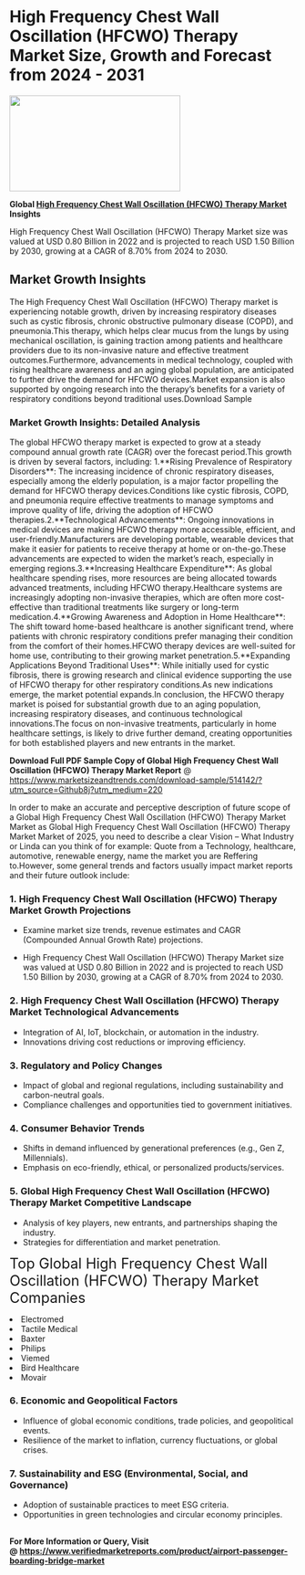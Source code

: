 <H1>High Frequency Chest Wall Oscillation (HFCWO) Therapy Market Size, Growth and Forecast from 2024 - 2031</H1><img class="aligncenter size-medium wp-image-584254" src="https://thirdeyenews.in/wp-content/uploads/2024/09/Global-Market-Research-300x168.jpeg" alt="" width="300" height="168" /><p><strong>Global&nbsp;<a href="https://www.marketsizeandtrends.com/download-sample/514142/?utm_source=Github8j?utm_medium=220">High Frequency Chest Wall Oscillation (HFCWO) Therapy Market</a> Insights</strong></p><p>High Frequency Chest Wall Oscillation (HFCWO) Therapy Market size was valued at USD 0.80 Billion in 2022 and is projected to reach USD 1.50 Billion by 2030, growing at a CAGR of 8.70% from 2024 to 2030.</p><p><h2>Market Growth Insights</h2> The High Frequency Chest Wall Oscillation (HFCWO) Therapy market is experiencing notable growth, driven by increasing respiratory diseases such as cystic fibrosis, chronic obstructive pulmonary disease (COPD), and pneumonia.This therapy, which helps clear mucus from the lungs by using mechanical oscillation, is gaining traction among patients and healthcare providers due to its non-invasive nature and effective treatment outcomes.Furthermore, advancements in medical technology, coupled with rising healthcare awareness and an aging global population, are anticipated to further drive the demand for HFCWO devices.Market expansion is also supported by ongoing research into the therapy’s benefits for a variety of respiratory conditions beyond traditional uses.Download Sample <h3>Market Growth Insights: Detailed Analysis</h3> The global HFCWO therapy market is expected to grow at a steady compound annual growth rate (CAGR) over the forecast period.This growth is driven by several factors, including: 1.**Rising Prevalence of Respiratory Disorders**: The increasing incidence of chronic respiratory diseases, especially among the elderly population, is a major factor propelling the demand for HFCWO therapy devices.Conditions like cystic fibrosis, COPD, and pneumonia require effective treatments to manage symptoms and improve quality of life, driving the adoption of HFCWO therapies.2.**Technological Advancements**: Ongoing innovations in medical devices are making HFCWO therapy more accessible, efficient, and user-friendly.Manufacturers are developing portable, wearable devices that make it easier for patients to receive therapy at home or on-the-go.These advancements are expected to widen the market’s reach, especially in emerging regions.3.**Increasing Healthcare Expenditure**: As global healthcare spending rises, more resources are being allocated towards advanced treatments, including HFCWO therapy.Healthcare systems are increasingly adopting non-invasive therapies, which are often more cost-effective than traditional treatments like surgery or long-term medication.4.**Growing Awareness and Adoption in Home Healthcare**: The shift toward home-based healthcare is another significant trend, where patients with chronic respiratory conditions prefer managing their condition from the comfort of their homes.HFCWO therapy devices are well-suited for home use, contributing to their growing market penetration.5.**Expanding Applications Beyond Traditional Uses**: While initially used for cystic fibrosis, there is growing research and clinical evidence supporting the use of HFCWO therapy for other respiratory conditions.As new indications emerge, the market potential expands.In conclusion, the HFCWO therapy market is poised for substantial growth due to an aging population, increasing respiratory diseases, and continuous technological innovations.The focus on non-invasive treatments, particularly in home healthcare settings, is likely to drive further demand, creating opportunities for both established players and new entrants in the market.</p><p><span class=""><strong>Download Full PDF Sample Copy of Global High Frequency Chest Wall Oscillation (HFCWO) Therapy Market Report</strong> @ <a href="https://www.marketsizeandtrends.com/download-sample/514142/?utm_source=Github8j?utm_medium=220" target="_blank">https://www.marketsizeandtrends.com/download-sample/514142/?utm_source=Github8j?utm_medium=220</a></span></p><p>In order to make an accurate and perceptive description of future scope of a Global&nbsp;High Frequency Chest Wall Oscillation (HFCWO) Therapy Market Market as Global&nbsp;High Frequency Chest Wall Oscillation (HFCWO) Therapy Market Market of 2025, you need to describe a clear Vision &ndash; What Industry or Linda can you think of for example: Quote from a Technology, healthcare, automotive, renewable energy, name the market you are Reffering to.However, some general trends and factors usually impact market reports and their future outlook include:</p><h3>1.&nbsp;<strong>High Frequency Chest Wall Oscillation (HFCWO) Therapy Market Growth Projections</strong></h3><ul><li>Examine market size trends, revenue estimates and CAGR (Compounded Annual Growth Rate) projections.</li><li><p>High Frequency Chest Wall Oscillation (HFCWO) Therapy Market size was valued at USD 0.80 Billion in 2022 and is projected to reach USD 1.50 Billion by 2030, growing at a CAGR of 8.70% from 2024 to 2030.</p></li></ul><h3>2.&nbsp;<strong>High Frequency Chest Wall Oscillation (HFCWO) Therapy Market Technological Advancements</strong></h3><ul><li>Integration of AI, IoT, blockchain, or automation in the industry.</li><li>Innovations driving cost reductions or improving efficiency.</li></ul><h3>3.&nbsp;<strong>Regulatory and Policy Changes</strong></h3><ul><li>Impact of global and regional regulations, including sustainability and carbon-neutral goals.</li><li>Compliance challenges and opportunities tied to government initiatives.</li></ul><h3>4.&nbsp;<strong>Consumer Behavior Trends</strong></h3><ul><li>Shifts in demand influenced by generational preferences (e.g., Gen Z, Millennials).</li><li>Emphasis on eco-friendly, ethical, or personalized products/services.</li></ul><h3>5.&nbsp;<strong>Global High Frequency Chest Wall Oscillation (HFCWO) Therapy Market Competitive Landscape</strong></h3><ul><li>Analysis of key players, new entrants, and partnerships shaping the industry.</li><li>Strategies for differentiation and market penetration.</li></ul><p data-pm-slice="1 1 []"><span style="color: inherit; font-family: inherit; font-size: 25px;">Top Global High Frequency Chest Wall Oscillation (HFCWO) Therapy Market Companies</span></p><div class="" data-test-id=""><p><li>Electromed</li><li> Tactile Medical</li><li> Baxter</li><li> Philips</li><li> Viemed</li><li> Bird Healthcare</li><li> Movair</li></p></div><h3>6.&nbsp;<strong>Economic and Geopolitical Factors</strong></h3><ul><li>Influence of global economic conditions, trade policies, and geopolitical events.</li><li>Resilience of the market to inflation, currency fluctuations, or global crises.</li></ul><h3>7.&nbsp;<strong>Sustainability and ESG (Environmental, Social, and Governance)</strong></h3><ul><li>Adoption of sustainable practices to meet ESG criteria.</li><li>Opportunities in green technologies and circular economy principles.</li></ul><h2><strong style="font-size: 14px;">For More Information or Query, Visit @&nbsp;</strong><a style="background-color: #ffffff; font-size: 14px;" href="https://www.marketsizeandtrends.com/report/high-frequency-chest-wall-oscillation-hfcwo-therapy-market/" target="_blank">https://www.verifiedmarketreports.com/product/airport-passenger-boarding-bridge-market</a></h2>